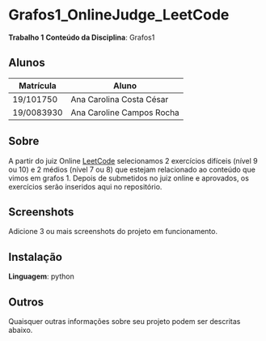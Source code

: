 # Grafos1_OnlineJudge_LeetCode

**Trabalho 1**
**Conteúdo da Disciplina**: Grafos1

## Alunos
|Matrícula | Aluno |
| -- | -- |
| 19/101750   |  Ana Carolina Costa César |
| 19/0083930  |  Ana Caroline Campos Rocha |


## Sobre 
A partir do juiz Online [LeetCode](https://leetcode.com/) selecionamos 2 exercícios difíceis (nível 9 ou 10) e 2 médios (nível 7 ou 8) que estejam relacionado ao conteúdo que vimos em grafos 1. Depois de submetidos no juiz online e aprovados, os exercícios serão inseridos aqui no repositório.

## Screenshots
Adicione 3 ou mais screenshots do projeto em funcionamento.

## Instalação 
**Linguagem**: python<br>

## Outros 
Quaisquer outras informações sobre seu projeto podem ser descritas abaixo.
